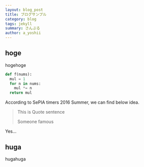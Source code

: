 ```yaml
---
layout: blog_post
title: ブログサンプル
category: blog
tags: jekyll
summary: さんぷる
author: a_yoshii
---
```


## hoge
hogehoge

```python
def f(nums):
  mul = 1
  for n in nums:
    mul *= n
  return mul
```

According to SePIA timers 2016 Summer, we can find below idea.

<blockquote class="blockquote">
  <p class="mb-0">This is Quote sentence</p>
  <footer class="blockquote-footer">Someone famous</footer>
</blockquote>

Yes...

## huga
hugahuga
